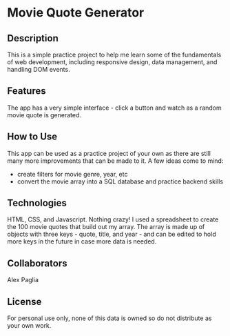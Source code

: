 # Movie Quote Generator

## Description 
This is a simple practice project to help me learn some of the fundamentals of web development, including responsive design, data management, and handling DOM events.

## Features 
The app has a very simple interface - click a button and watch as a random movie quote is generated.

## How to Use 
This app can be used as a practice project of your own as there are still many more improvements that can be made to it. A few ideas come to mind:

-   create filters for movie genre, year, etc
-   convert the movie array into a SQL database and practice backend skills

## Technologies 
HTML, CSS, and Javascript. Nothing crazy! I used a spreadsheet to create the 100 movie quotes that build out my array. The array is made up of objects with three keys - quote, title, and year - and can be edited to hold more keys in the future in case more data is needed. 

## Collaborators 
Alex Paglia

## License 
For personal use only, none of this data is owned so do not distribute as your own work.
